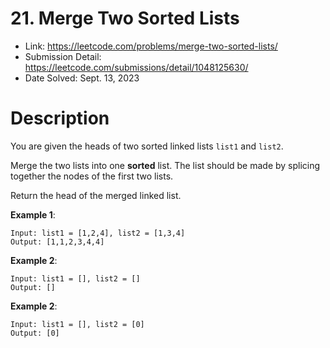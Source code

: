 # 21. Merge Two Sorted Lists

- Link: https://leetcode.com/problems/merge-two-sorted-lists/
- Submission Detail: https://leetcode.com/submissions/detail/1048125630/
- Date Solved: Sept. 13, 2023

# Description

You are given the heads of two sorted linked lists `list1` and `list2`.

Merge the two lists into one **sorted** list. The list should be made by splicing together the nodes of the first two lists.

Return the head of the merged linked list.

**Example 1**:

```
Input: list1 = [1,2,4], list2 = [1,3,4]
Output: [1,1,2,3,4,4]
```

**Example 2**:

```
Input: list1 = [], list2 = []
Output: []
```

**Example 2**:

```
Input: list1 = [], list2 = [0]
Output: [0]
```
